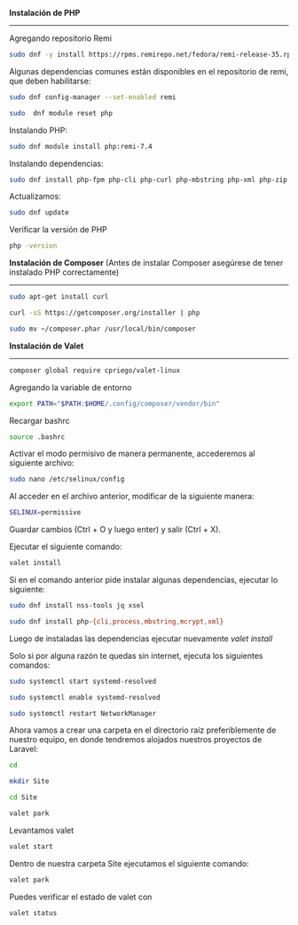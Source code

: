 **Instalación de PHP**

---

Agregando repositorio Remi

```bash
sudo dnf -y install https://rpms.remirepo.net/fedora/remi-release-35.rpm
```

Algunas dependencias comunes están disponibles en el repositorio de remi, que deben habilitarse:

```bash
sudo dnf config-manager --set-enabled remi
```

```bash
sudo  dnf module reset php
```

Instalando PHP:

```bash
sudo dnf module install php:remi-7.4
```

Instalando dependencias:

```bash
sudo dnf install php-fpm php-cli php-curl php-mbstring php-xml php-zip php-pgsql php-gd php-soap php-json
```

Actualizamos:

```bash
sudo dnf update
```

Verificar la versión de PHP

```bash
php -version
```

**Instalación de Composer** (Antes de instalar Composer asegúrese de tener instalado PHP correctamente)

---

```bash
sudo apt-get install curl
```

```bash
curl -sS https://getcomposer.org/installer | php
```

```bash
sudo mv ~/composer.phar /usr/local/bin/composer
```

**Instalación de Valet**

---

```bash
composer global require cpriego/valet-linux
```

Agregando la variable de entorno

```bash
export PATH="$PATH:$HOME/.config/composer/vendor/bin"
```

Recargar bashrc

```bash
source .bashrc
```

Activar el modo permisivo de manera permanente, accederemos al siguiente archivo:

```bash
sudo nano /etc/selinux/config
```

Al acceder en el archivo anterior, modificar de la siguiente manera:

```bash
SELINUX=permissive
```

Guardar cambios (Ctrl + O y luego enter) y salir (Ctrl + X).

Ejecutar el siguiente comando:

```bash
valet install
```

Si en el comando anterior pide instalar algunas dependencias, ejecutar lo siguiente:

```bash
sudo dnf install nss-tools jq xsel
```

```bash
sudo dnf install php-{cli,process,mbstring,mcrypt,xml}
```

Luego de instaladas las dependencias ejecutar nuevamente *valet install*

Solo si por alguna razón te quedas sin internet, ejecuta los siguientes comandos:

```bash
sudo systemctl start systemd-resolved
```

```bash
sudo systemctl enable systemd-resolved
```

```bash
sudo systemctl restart NetworkManager
```

Ahora vamos a crear una carpeta en el directorio raíz preferiblemente de nuestro equipo, en donde tendremos alojados nuestros proyectos de Laravel:

```bash
cd

mkdir Site

cd Site

valet park
```

Levantamos valet

```bash
valet start
```

Dentro de nuestra carpeta Site ejecutamos el siguiente comando:

```bash
valet park
```

Puedes verificar el estado de valet con

```bash
valet status
```
